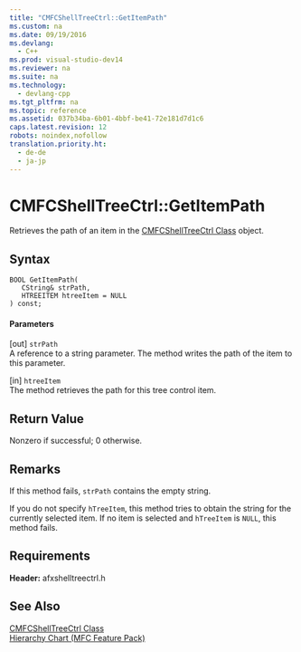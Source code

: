 ```yaml
---
title: "CMFCShellTreeCtrl::GetItemPath"
ms.custom: na
ms.date: 09/19/2016
ms.devlang: 
  - C++
ms.prod: visual-studio-dev14
ms.reviewer: na
ms.suite: na
ms.technology: 
  - devlang-cpp
ms.tgt_pltfrm: na
ms.topic: reference
ms.assetid: 037b34ba-6b01-4bbf-be41-72e181d7d1c6
caps.latest.revision: 12
robots: noindex,nofollow
translation.priority.ht: 
  - de-de
  - ja-jp
---
```

# CMFCShellTreeCtrl::GetItemPath
Retrieves the path of an item in the [CMFCShellTreeCtrl Class](../vs140/CMFCShellTreeCtrl-Class.md) object.  
  
## Syntax  
  
```  
BOOL GetItemPath(  
   CString& strPath,  
   HTREEITEM htreeItem = NULL  
) const;  
```  
  
#### Parameters  
 [out] `strPath`  
 A reference to a string parameter. The method writes the path of the item to this parameter.  
  
 [in] `htreeItem`  
 The method retrieves the path for this tree control item.  
  
## Return Value  
 Nonzero if successful; 0 otherwise.  
  
## Remarks  
 If this method fails, `strPath` contains the empty string.  
  
 If you do not specify `hTreeItem`, this method tries to obtain the string for the currently selected item. If no item is selected and `hTreeItem` is `NULL`, this method fails.  
  
## Requirements  
 **Header:** afxshelltreectrl.h  
  
## See Also  
 [CMFCShellTreeCtrl Class](../vs140/CMFCShellTreeCtrl-Class.md)   
 [Hierarchy Chart (MFC Feature Pack)](../vs140/Hierarchy-Chart.md)